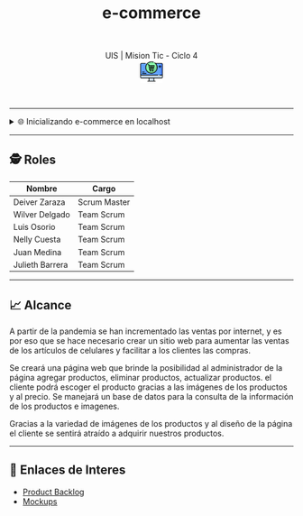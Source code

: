<h1 align="center">e-commerce</h1>

<br>

<p align="center">
	UIS | Mision Tic - Ciclo 4<br>
	<img align="center" src=".assets/logo.png" width="40">
</p>

<br>

_______

<details>
  <summary>🌐 Inicializando e-commerce en localhost</summary>

_______

1. Primero abriremos dos consolas, una para inicializar el frontend y otra para ejecutar el backend.
( recuerde abrirlas en la carpeta raiz del proyecto. )

2. En la primera consola que es para el backend, usaremos los siguientes comandos:

```bash
cd backend

npm install

npm run dev
```

1. En la segunda consola que es para el frontend, usaremos los siguientes comandos:

```bash
cd frontend

npm install

ng serve
```

1. El servidor de desarrollo de Angular por lo general esta corriendo en `localhost:4200`

**NOTA:**
- Es importante que tenga instalado Angular CLI y NodeJS.
- Una linea a la vez.

</details>

_______

## 🕵 Roles

<div align="center">

| Nombre          | Cargo         |
|-----------------|---------------|
| Deiver Zaraza   | Scrum Master  |
| Wilver Delgado  | Team Scrum    |
| Luis Osorio     | Team Scrum    |
| Nelly Cuesta    | Team Scrum    |
| Juan Medina     | Team Scrum    |
| Julieth Barrera | Team Scrum    |

</div>

_______

## 📈 Alcance

A partir de la pandemia se han incrementado las ventas por internet, y es por eso que se hace necesario crear un sitio web para aumentar las ventas de los artículos de celulares y facilitar a los clientes las compras.

Se creará una página web que brinde la posibilidad al administrador de la página agregar productos, eliminar productos, actualizar productos. el cliente podrá escoger el producto gracias a las imágenes de los productos y al precio.
Se manejará un base de datos para la consulta de la información de los productos e imagenes.

Gracias a la variedad de imágenes de los productos y al diseño de la página el cliente se sentirá atraído a adquirir nuestros productos.

__________

## 🧷 Enlaces de Interes

- [Product Backlog](https://sharing.clickup.com/l/h/6-17749265-1/60f44810d1efb76)
- [Mockups](https://www.figma.com/file/cLK7Msb213hrWk1RMDRGEK/Mockup?node-id=0%3A1)
